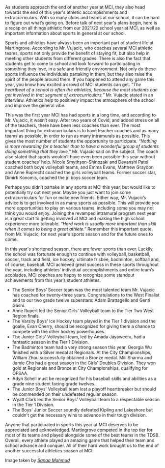 

As students approach the end of another year at MCI, they also head
towards the end of this year's athletic accomplishments and
extracurriculars. With so many clubs and teams at our school, it can be
hard to figure out what’s going on. Before talk of next year's plans
begin, here is a recap on all things athletic from our 2021/22 school
year at MCI, as well as important information about sports in general at
our school.

Sports and athletics have always been an important part of student life
at Martingrove. According to Mr. Vujacic, who coaches several MCI
athletic teams, sports not only provide the benefit of staying fit, but
also help in meeting other students from different grades. There is also
the fact that students get to come to school and look forward to
participating in something they love, in a safe and friendly
environment. Not only do these sports influence the individuals
partaking in them, but they also raise the spirit of the people around
them. If you happened to attend any game this year, you know how excited
a crowd of MCI students can get. *“The heartbeat of a school is often
the athletics, because the most students can get involved in that
segment of extracurriculars,”* Mr. Vujacic stated in an interview.
Athletics help to positively impact the atmosphere of the school and
improve the general vibe.

This was the first year MCI has had sports in a long time, and according
to Mr. Vujacic, it wasn’t easy. After two years of Covid, and added
stress on all of the teachers, there have been less coaches than ever.
The most important thing for extracurriculars is to have teacher coaches
and as many teams as possible, in order to run as many intramurals as
possible. This gives the most number of students the opportunity to
participate. *“Nothing is more rewarding for a teacher than to have a
wonderful group of students doing something that they love,”* Mr.
Vujacic said on the subject. The coach also stated that sports wouldn’t
have even been possible this year without student coaches’ help. Nicole
Smythson-Shinozaki and Devanshi Patel coached both boys volleyball
teams, and Emma Evans, Matthew Graydon and Anne Ruprecht coached the
girls volleyball teams. Former soccer star, Dimirti Konomis, coached the
jr. boys soccer team.

Perhaps you didn’t partake in any sports at MCI this year, but would
like to potentially try out next year. Maybe you just want to join some
extracurriculars for fun or make new friends. Either way, Mr. Vujacic’s
advice is to get involved in as many sports as possible. This will
provide you more opportunities to play on various teams, including some
you may not think you would enjoy. Joining the revamped intramural
program next year is a great start to getting involved at MCI and making
the high school experience more tolerable. *“Hard work is usually more
important than skill when it comes to being a great athlete.”* Remember
this important quote, from Mr. Vujacic, for next year's sports season
and for the future ones to come.

In this year's shortened season, there are fewer sports than ever.
Luckily, the school was fortunate enough to continue with volleyball,
basketball, soccer, track and field, ice hockey, ultimate frisbee,
badminton, softball and, of course, baseball. MCI achieved great success
in these sports throughout the year, including athletes’ individual
accomplishments and entire team’s accolades. MCI coaches are happy to
recognize some standout achievements from this year’s student athletes.

-   The Senior Boys’ Soccer team was the most talented team Mr. Vujacic
    has coached for twenty-three years. Congratulations to the West
    Finalist and to our two grade twelve superstars: Adam Brattagello
    and Genti Gashi.
-   Anne Rupert led the Senior Girls’ Volleyball team to the Tier Two
    West Region finals.
-   The Varsity Boys' Ice Hockey team played in the Tier 1 division and
    the goalie, Evan Cherry, should be recognized for giving them a
    chance to compete with the other hockey powerhouses.
-   The Junior Girls' Volleyball team, led by Amada Jayaweera, had a
    fantastic season in the Tier 1 Division.
-   The Badminton team had a very strong season this year. Georgia Wu
    finished with a Silver medal at Regionals. At the City
    Championships, William Zhou successfully obtained a Bronze medal.
    Mili Sharma and Jamie Cho had a great season in the Girls' Doubles
    Division. They won gold at Regionals and Bronze at City
    Championships, qualifying for OFSAA.
-   Adyn Schell must be recognized for his baseball skills and abilities
    as a grade nine student facing grade twelves.
-   The Junior Boys' Volleyball team lost a playoff heartbreaker but
    should be commended on their undefeated regular season.
-   Wyatt Clark led the Senior Boys' Volleyball team to a respectable
    season in the Tier 1 Division.
-   The Boys' Junior Soccer soundly defeated Kipling and Lakeshore but
    couldn't get the necessary wins to advance in their tough division.

Anyone that participated in sports this year at MCI deserves to be
appreciated and acknowledged. Martingrove competed in the top tier for
most of its teams and played alongside some of the best teams in the
TDSB. Overall, every athlete played an amazing game that helped their
team and school advance and conquer. All of their hard work brought us
to the end of another successful athletics season at MCI.

Image taken by [*Sanaa Mahmud*](https://mcibeacon.com/member/sanaa-mahmud)
